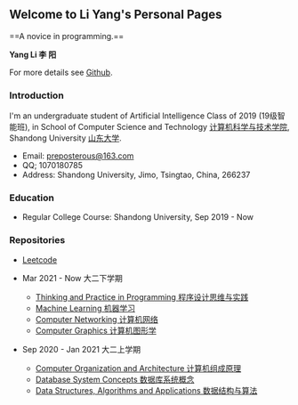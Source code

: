 ## Welcome to Li Yang's Personal Pages

==A novice in programming.==

**Yang Li  李 阳**

For more details see [Github](https://github.com/Uzi0603).

### Introduction

I'm an undergraduate student of Artificial Intelligence Class of 2019 (19级智能班), in School of Computer Science and Technology [计算机科学与技术学院](https://www.cs.sdu.edu.cn/), Shandong University [山东大学](https://www.sdu.edu.cn/). 

- Email: preposterous@163.com
- QQ; 1070180785
- Address: Shandong University, Jimo, Tsingtao, China, 266237

### Education

- Regular College Course: Shandong University, Sep 2019 - Now

### Repositories

- [Leetcode](https://github.com/Uzi0603/leetcode)

- Mar 2021 - Now 大二下学期
  - [Thinking and Practice in Programming 程序设计思维与实践](https://github.com/Uzi0603/Thinking-and-Practice-in-Programming)
  - [Machine Learning 机器学习](https://github.com/Uzi0603/machine-learning)
  - [Computer Networking 计算机网络](https://github.com/Uzi0603/computer-networking)
  - [Computer Graphics 计算机图形学](https://github.com/Uzi0603/computer-graphics)

- Sep 2020 - Jan 2021 大二上学期
  - [Computer Organization and Architecture 计算机组成原理](https://github.com/Uzi0603/computer-organization-and-architecture)
  - [Database System Concepts 数据库系统概念](https://github.com/Uzi0603/database-system-concept)
  - [Data Structures, Algorithms and Applications 数据结构与算法](https://github.com/Uzi0603/data-structure)
